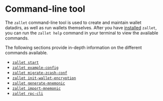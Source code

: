 # Command-line tool

The `zallet` command-line tool is used to create and maintain wallet datadirs, as well as
run wallets themselves. After you have [installed](../guide/installation.md) `zallet`, you
can run the `zallet help` command in your terminal to view the available commands.

The following sections provide in-depth information on the different commands available.

- [`zallet start`](start.md)
- [`zallet example-config`](example-config.md)
- [`zallet migrate-zcash-conf`](migrate-zcash-conf.md)
- [`zallet init-wallet-encryption`](init-wallet-encryption.md)
- [`zallet generate-mnemonic`](generate-mnemonic.md)
- [`zallet import-mnemonic`](import-mnemonic.md)
- [`zallet rpc-cli`](rpc-cli.md)
